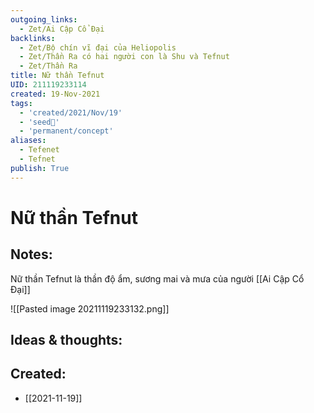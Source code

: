 ```yaml
---
outgoing_links:
  - Zet/Ai Cập Cổ Đại
backlinks:
  - Zet/Bộ chín vĩ đại của Heliopolis
  - Zet/Thần Ra có hai người con là Shu và Tefnut
  - Zet/Thần Ra
title: Nữ thần Tefnut
UID: 211119233114
created: 19-Nov-2021
tags:
  - 'created/2021/Nov/19'
  - 'seed🥜'
  - 'permanent/concept'
aliases:
  - Tefenet
  - Tefnet
publish: True
---
```

# Nữ thần Tefnut

## Notes:
Nữ thần Tefnut là thần độ ẩm, sương mai và mưa của người [[Ai Cập Cổ Đại]]

![[Pasted image 20211119233132.png]]

## Ideas & thoughts:


## Created:
- [[2021-11-19]]
